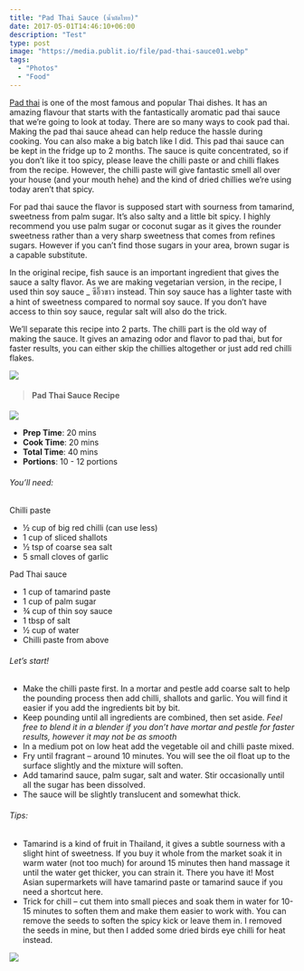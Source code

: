 ```yaml
---
title: "Pad Thai Sauce (น้ำผัดไทย)"
date: 2017-05-01T14:46:10+06:00
description: "Test"
type: post
image: "https://media.publit.io/file/pad-thai-sauce01.webp"
tags:
  - "Photos"
  - "Food"
---
```


[Pad thai](/vegetarian-pad-Thai) is one of the most famous and popular Thai dishes. It has an amazing flavour that starts with the fantastically aromatic pad thai sauce that we’re going to look at today. There are so many ways to cook pad thai. Making the pad thai  sauce ahead can help reduce the hassle during cooking. You can also make a big batch like I did. This pad thai sauce can be kept in the fridge up to 2 months. The sauce is quite concentrated, so if you don’t like it too spicy, please leave the chilli paste or and chilli flakes from the recipe. However, the chilli paste will give fantastic smell all over your house (and your mouth hehe) and the kind of dried chillies we’re using today aren’t that spicy.

For pad thai sauce the flavor is supposed start with sourness from tamarind, sweetness from palm sugar. It’s also salty and a little bit spicy. I highly recommend you use palm sugar or coconut sugar as it gives the rounder sweetness rather than a very sharp sweetness that comes from refines sugars. However if you can’t find those sugars in your area, brown sugar is a capable substitute.

In the original recipe, fish sauce is an important ingredient that gives the sauce a salty flavor. As we are making vegetarian version, in the recipe, I used thin soy sauce _ ซีอิ๊วขาว instead. Thin soy sauce has a lighter taste with a hint of sweetness compared to normal soy sauce. If you don’t have access to thin soy sauce, regular salt will also do the trick.

We’ll separate this recipe into 2 parts. The chilli part is the old way of making the sauce. It gives an amazing odor and flavor to pad thai, but for faster results, you can either skip the chillies altogether or just add red chilli flakes.

![](https://media.publit.io/file/pad-thai-sauce02.webp)

>#### Pad Thai Sauce Recipe

![](https://media.publit.io/file/pad-thai-sauce03.webp)


- **Prep Time**: 20 mins
- **Cook Time**: 20 mins
- **Total Time**: 40 mins
- **Portions**: 10 - 12 portions

###### You’ll need:
Chilli paste
- ½  cup of big red chilli (can use less)
- 1 cup of sliced shallots
- ½ tsp of coarse sea salt
- 5 small cloves of garlic

Pad Thai sauce
- 1 cup of tamarind paste
- 1 cup of palm sugar
- ¾  cup of thin soy sauce
- 1 tbsp of salt
- ½ cup of water
- Chilli paste from above

###### Let’s start!
- Make the chilli paste first. In a mortar and pestle add coarse salt to help the pounding process then add chilli, shallots and garlic. You will find it easier if you add the ingredients bit by bit.
- Keep pounding until all ingredients are combined, then set aside.
*Feel free to blend it in a blender if you don’t have mortar and pestle for  faster results, however it may not be as smooth*
- In a medium pot on low heat add the vegetable oil and chilli paste mixed.
- Fry until fragrant – around 10 minutes. You will see the oil float up to the surface slightly and the mixture will soften.
- Add tamarind sauce, palm sugar, salt and water. Stir occasionally until all the sugar has been dissolved.
- The sauce will be slightly translucent and somewhat thick.

###### Tips:
- Tamarind is a kind of fruit in Thailand, it gives a subtle sourness with a slight hint of sweetness. If you buy it whole from the market soak it in warm water (not too much) for around 15 minutes then hand massage it until the water get thicker, you can strain it. There you have it! Most Asian supermarkets will have tamarind paste or tamarind sauce if you need a shortcut here.
- Trick for chill – cut them into small pieces and soak them in water for 10-15 minutes to soften them and make them easier to work with. You can remove the seeds to soften the spicy kick or leave them in. I removed the seeds in mine, but then I added some dried birds eye chilli for heat instead.

![](https://media.publit.io/file/pad-thai-sauce04.webp)

